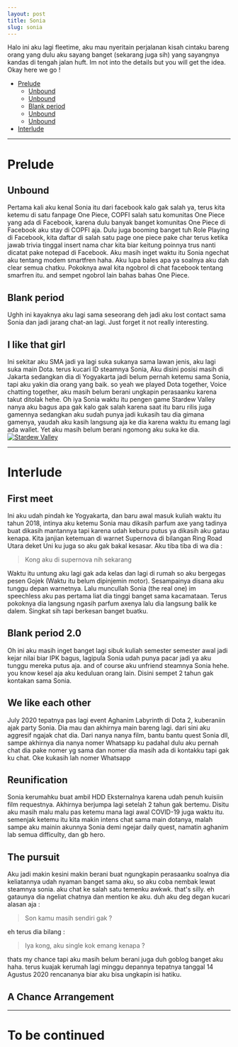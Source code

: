 ```yaml
---
layout: post
title: Sonia
slug: sonia
---
```


Halo ini aku lagi fleetime, aku mau nyeritain perjalanan kisah cintaku bareng orang yang dulu aku sayang banget (sekarang juga sih) yang sayangnya kandas di tengah jalan huft. Im not into the details but you will get the idea. Okay here we go !

- [Prelude](#prelude)
    - [Unbound](#unbound)
    - [Unbound](#unbound)
    - [Blank period](#blank-period)
    - [Unbound](#unbound)
    - [Unbound](#unbound)
- [Interlude](#interlude)


------------


# Prelude

## Unbound
Pertama kali aku kenal Sonia itu dari facebook kalo gak salah ya, terus kita ketemu di satu fanpage One Piece, COPFI salah satu komunitas One Piece yang ada di Facebook, karena dulu banyak banget komunitas One Piece di Facebook aku stay di COPFI aja. Dulu juga booming banget tuh Role Playing di Facebook, kita daftar di salah satu page one piece pake char terus ketika jawab trivia tinggal insert nama char kita biar keitung poinnya trus nanti dicatat pake notepad di Facebook. Aku masih inget waktu itu Sonia ngechat aku tentang modem smartfren haha. Aku lupa bales apa ya soalnya aku dah clear semua chatku. Pokoknya awal kita ngobrol di chat facebook tentang smarfren itu. and sempet ngobrol lain bahas bahas One Piece.

## Blank period

Ughh ini kayaknya aku lagi sama seseorang deh jadi aku lost contact sama Sonia dan jadi jarang chat-an lagi. Just forget it not really interesting.


## I like that girl

Ini sekitar aku SMA jadi ya lagi suka sukanya sama lawan jenis, aku lagi suka main Dota. terus kucari ID steamnya Sonia, Aku disini posisi masih di Jakarta sedangkan dia di Yogyakarta jadi belum pernah ketemu sama Sonia, tapi aku yakin dia orang yang baik. so yeah we played Dota together, Voice chatting together, aku masih belum berani ungkapin perasaanku karena takut ditolak hehe. Oh iya Sonia waktu itu pengen game Stardew Valley nanya aku bagus apa gak kalo gak salah karena saat itu baru rilis juga gamennya sedangkan aku sudah punya jadi kukasih tau dia gimana gamenya, yaudah aku kasih langsung aja ke dia karena waktu itu emang lagi ada wallet. Yet aku masih belum berani ngomong aku suka ke dia.
[![Stardew Valley](https://cdn.akamai.steamstatic.com/steam/apps/413150/header.jpg?t=1608624324 "Stardew Valley")](# "Stardew Valley")


------------


# Interlude

## First meet

Ini aku udah pindah ke Yogyakarta, dan baru awal masuk kuliah waktu itu tahun 2018, intinya aku ketemu Sonia mau dikasih parfum axe yang tadinya buat dikasih mantannya tapi karena udah keburu putus ya dikasih aku gatau kenapa. Kita janjian ketemuan di warnet Supernova di bilangan Ring Road Utara deket Uni ku juga so aku gak bakal kesasar. Aku tiba tiba di wa dia : 
> Kong aku di supernova nih sekarang

Waktu itu untung aku lagi gak ada kelas dan lagi di rumah so aku bergegas pesen Gojek (Waktu itu belum dipinjemin motor). Sesampainya disana aku tunggu depan warnetnya. Lalu muncullah Sonia (the real one) im speechless aku pas pertama liat dia tinggi banget sama kacamataan. Terus pokoknya dia langsung ngasih parfum axenya lalu dia langsung balik ke dalem. Singkat sih tapi berkesan banget buatku.

## Blank period 2.0

Oh ini aku masih inget banget lagi sibuk kuliah semester semester awal jadi kejar nilai biar IPK bagus, lagipula Sonia udah punya pacar jadi ya aku tunggu mereka putus aja. and of course aku unfriend steamnya Sonia hehe. you know kesel aja aku keduluan orang lain. Disini sempet 2 tahun gak kontakan sama Sonia.

## We like each other

July 2020 tepatnya pas lagi event Aghanim Labyrinth di Dota 2, kuberaniin ajak party Sonia. Dia mau dan akhirnya main bareng lagi. dari sini aku aggresif ngajak chat dia. Dari nanya nanya film, bantu bantu quest Sonia dll, sampe akhirnya dia nanya nomer Whatsapp ku padahal dulu aku pernah chat dia pake nomer yg sama dan nomer dia masih ada di kontakku tapi gak ku chat. Oke kukasih lah nomer Whatsapp

## Reunification

Sonia kerumahku buat ambil HDD Eksternalnya karena udah penuh kuisiin film requestnya. Akhirnya berjumpa lagi setelah 2 tahun gak bertemu. Disitu aku masih malu malu pas ketemu mana lagi awal COVID-19 juga waktu itu. semenjak ketemu itu kita makin intens chat sama main dotanya, malah sampe aku mainin akunnya Sonia demi ngejar daily quest, namatin aghanim lab semua difficulty, dan gb hero. 

## The pursuit

Aku jadi makin kesini makin berani buat ngungkapin perasaanku soalnya dia keliatannya udah nyaman banget sama aku, so aku coba nembak lewat steamnya sonia. aku chat ke salah satu temenku awkwk. that's silly. eh gataunya dia ngeliat chatnya dan mention ke aku. duh aku deg degan kucari alasan aja :
> Son kamu masih sendiri gak ? 

eh terus dia bilang :

> Iya kong, aku single kok emang kenapa ?

thats my chance tapi aku masih belum berani juga duh goblog banget aku haha. terus kuajak kerumah lagi minggu depannya tepatnya tanggal 14 Agustus 2020 rencananya biar aku bisa ungkapin isi hatiku. 

## A Chance Arrangement


------------


# To be continued